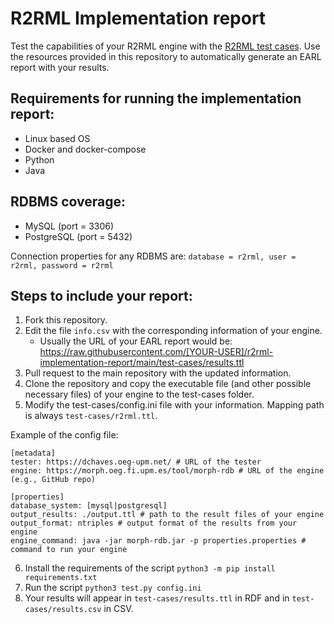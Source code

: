# R2RML Implementation report

Test the capabilities of your R2RML engine with the [R2RML test cases](https://www.w3.org/2001/sw/rdb2rdf/test-cases/).
Use the resources provided in this repository to automatically generate an EARL report with your results.


## Requirements for running the implementation report:

- Linux based OS
- Docker and docker-compose
- Python
- Java

## RDBMS coverage:

- MySQL (port = 3306)
- PostgreSQL (port = 5432)

Connection properties for any RDBMS are: `database = r2rml, user = r2rml, password = r2rml`

## Steps to include your report:

1. Fork this repository.
2. Edit the file `info.csv` with the corresponding information of your engine.
	- Usually the URL of your EARL report would be: https://raw.githubusercontent.com/[YOUR-USER]/r2rml-implementation-report/main/test-cases/results.ttl
3. Pull request to the main repository with the updated information.
4. Clone the repository and copy the executable file (and other possible necessary files) of your engine to the test-cases folder.
5. Modify the test-cases/config.ini file with your information. Mapping path is always `test-cases/r2rml.ttl`.

Example of the config file:
```
[metadata]
tester: https://dchaves.oeg-upm.net/ # URL of the tester 
engine: https://morph.oeg.fi.upm.es/tool/morph-rdb # URL of the engine (e.g., GitHub repo)

[properties]
database_system: [mysql|postgresql]
output_results: ./output.ttl # path to the result files of your engine
output_format: ntriples # output format of the results from your engine
engine_command: java -jar morph-rdb.jar -p properties.properties # command to run your engine
```

6. Install the requirements of the script `python3 -m pip install requirements.txt`
7. Run the script `python3 test.py config.ini`
8. Your results will appear in `test-cases/results.ttl` in RDF and in `test-cases/results.csv` in CSV.

